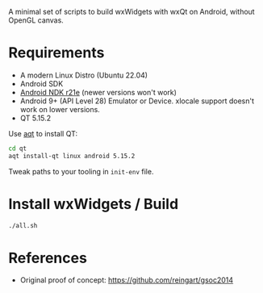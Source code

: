 A minimal set of scripts to build wxWidgets with wxQt on Android, without OpenGL canvas.

# Requirements

- A modern Linux Distro (Ubuntu 22.04)
- Android SDK
- [Android NDK r21e](https://github.com/android/ndk/wiki/Unsupported-Downloads#r21e) (newer versions won't work)
- Android 9+ (API Level 28) Emulator or Device. xlocale support doesn't work on lower versions.
- QT 5.15.2

Use [aqt](https://github.com/miurahr/aqtinstall) to install QT:

```bash
cd qt
aqt install-qt linux android 5.15.2
```
Tweak paths to your tooling in `init-env` file.

# Install wxWidgets / Build

```bash
./all.sh
```

# References

- Original proof of concept: https://github.com/reingart/gsoc2014
